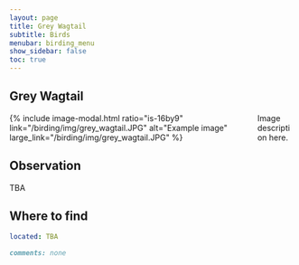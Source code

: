 ```yaml
---
layout: page
title: Grey Wagtail
subtitle: Birds
menubar: birding_menu
show_sidebar: false
toc: true
---
```


## Grey Wagtail

<div class="columns">
<div class="column is-6">
{% include image-modal.html ratio="is-16by9" link="/birding/img/grey_wagtail.JPG" alt="Example image" large_link="/birding/img/grey_wagtail.JPG" %}
</div>
<div class="column is-6">
Image description here.
</div>
</div>

## Observation
TBA

## Where to find
```yaml
located: TBA
```

```markdown
comments: none
```
